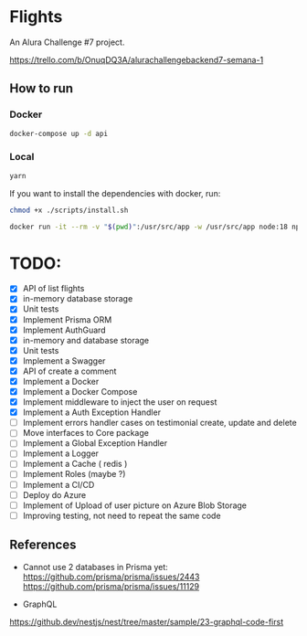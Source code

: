 # Flights

An Alura Challenge #7 project.

https://trello.com/b/OnuqDQ3A/alurachallengebackend7-semana-1

## How to run

### Docker

```bash
docker-compose up -d api
```

### Local

```bash
yarn
```

If you want to install the dependencies with docker, run:

```bash
chmod +x ./scripts/install.sh
```

```bash
docker run -it --rm -v "$(pwd)":/usr/src/app -w /usr/src/app node:18 npm install
```

# TODO:

- [x] API of list flights
- [x] in-memory database storage
- [x] Unit tests
- [x] Implement Prisma ORM
- [x] Implement AuthGuard
- [x] in-memory and database storage
- [x] Unit tests
- [x] Implement a Swagger
- [x] API of create a comment
- [x] Implement a Docker
- [x] Implement a Docker Compose
- [x] Implement middleware to inject the user on request
- [x] Implement a Auth Exception Handler
- [ ] Implement errors handler cases on testimonial create, update and delete
- [ ] Move interfaces to Core package
- [ ] Implement a Global Exception Handler
- [ ] Implement a Logger
- [ ] Implement a Cache ( redis )
- [ ] Implement Roles (maybe ?)
- [ ] Implement a CI/CD
- [ ] Deploy do Azure
- [ ] Implement of Upload of user picture on Azure Blob Storage
- [ ] Improving testing, not need to repeat the same code

## References

- Cannot use 2 databases in Prisma yet:
  https://github.com/prisma/prisma/issues/2443
  https://github.com/prisma/prisma/issues/11129

- GraphQL

https://github.dev/nestjs/nest/tree/master/sample/23-graphql-code-first
